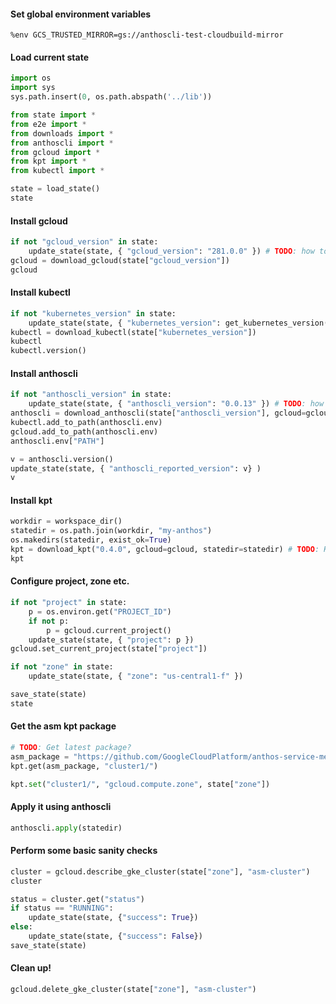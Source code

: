 #### Set global environment variables
```jupyter
%env GCS_TRUSTED_MIRROR=gs://anthoscli-test-cloudbuild-mirror
```

#### Load current state
```python
import os
import sys
sys.path.insert(0, os.path.abspath('../lib'))

from state import *
from e2e import *
from downloads import *
from anthoscli import *
from gcloud import *
from kpt import *
from kubectl import *

state = load_state()
state
```

#### Install gcloud


```python
if not "gcloud_version" in state:
    update_state(state, { "gcloud_version": "281.0.0" }) # TODO: how to query latest version?
gcloud = download_gcloud(state["gcloud_version"])
gcloud
```

#### Install kubectl


```python
if not "kubernetes_version" in state:
    update_state(state, { "kubernetes_version": get_kubernetes_version("stable") })
kubectl = download_kubectl(state["kubernetes_version"])
kubectl
kubectl.version()
```

#### Install anthoscli


```python
if not "anthoscli_version" in state:
    update_state(state, { "anthoscli_version": "0.0.13" }) # TODO: how to query latest version?
anthoscli = download_anthoscli(state["anthoscli_version"], gcloud=gcloud)
kubectl.add_to_path(anthoscli.env)
gcloud.add_to_path(anthoscli.env)
anthoscli.env["PATH"]
```


```python
v = anthoscli.version()
update_state(state, { "anthoscli_reported_version": v} )
v
```

#### Install kpt


```python
workdir = workspace_dir()
statedir = os.path.join(workdir, "my-anthos")
os.makedirs(statedir, exist_ok=True)
kpt = download_kpt("0.4.0", gcloud=gcloud, statedir=statedir) # TODO: How to get tagged version?
kpt
```

#### Configure project, zone etc.


```python
if not "project" in state:
    p = os.environ.get("PROJECT_ID")
    if not p:
        p = gcloud.current_project()
    update_state(state, { "project": p })
gcloud.set_current_project(state["project"])
```


```python
if not "zone" in state:
    update_state(state, { "zone": "us-central1-f" })
```


```python
save_state(state)
state
```

#### Get the asm kpt package


```python
# TODO: Get latest package?
asm_package = "https://github.com/GoogleCloudPlatform/anthos-service-mesh-packages.git/asm@v1.4.2"
kpt.get(asm_package, "cluster1/")
```


```python
kpt.set("cluster1/", "gcloud.compute.zone", state["zone"])
```

#### Apply it using anthoscli


```python
anthoscli.apply(statedir)
```

#### Perform some basic sanity checks 


```python
cluster = gcloud.describe_gke_cluster(state["zone"], "asm-cluster")
cluster
```


```python
status = cluster.get("status")
if status == "RUNNING":
    update_state(state, {"success": True})
else:
    update_state(state, {"success": False})
save_state(state)
```

#### Clean up!


```python
gcloud.delete_gke_cluster(state["zone"], "asm-cluster")
```

